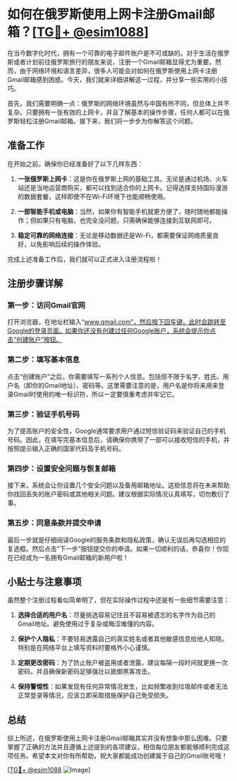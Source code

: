 # 如何在俄罗斯使用上网卡注册Gmail邮箱？[[TG💪+ @esim1088](https://t.me/s/esim1088)]

在当今数字化时代，拥有一个可靠的电子邮件账户是不可或缺的。对于生活在俄罗斯或者计划前往俄罗斯旅行的朋友来说，注册一个Gmail邮箱显得尤为重要。然而，由于网络环境和语言差异，很多人可能会对如何在俄罗斯使用上网卡注册Gmail邮箱感到困惑。今天，我们就来详细讲解这一过程，并分享一些实用的小技巧。

首先，我们需要明确一点：俄罗斯的网络环境虽然与中国有所不同，但总体上并不复杂。只要拥有一张有效的上网卡，并且了解基本的操作步骤，任何人都可以在俄罗斯轻松注册Gmail邮箱。接下来，我们将一步步为你解答这个问题。

## 准备工作

在开始之前，确保你已经准备好了以下几样东西：

1. **一张俄罗斯上网卡**：这是你在俄罗斯上网的基础工具。无论是通过机场、火车站还是当地运营商购买，都可以找到适合你的上网卡。记得选择支持国际漫游的数据套餐，这样即使不在Wi-Fi环境下也能顺畅使用。

2. **一部智能手机或电脑**：当然，如果你有智能手机就更方便了，随时随地都能操作；但如果只有电脑，也完全没问题，只需确保能够连接到互联网即可。

3. **稳定可靠的网络连接**：无论是移动数据还是Wi-Fi，都需要保证网络质量良好，以免影响后续的操作体验。

完成上述准备工作后，我们就可以正式进入注册流程啦！

## 注册步骤详解

### 第一步：访问Gmail官网

打开浏览器，在地址栏输入“www.gmail.com”，然后按下回车键。此时会跳转至Google的登录页面。如果你还没有创建过任何Google账户，系统会提示你点击“创建账户”按钮。

### 第二步：填写基本信息

点击“创建账户”之后，你需要填写一系列个人信息。包括但不限于名字、姓氏、用户名（即你的Gmail地址）、密码等。这里需要注意的是，用户名是你将来用来登录Gmail时使用的唯一标识符，所以一定要慎重考虑并牢记它。

### 第三步：验证手机号码

为了提高账户的安全性，Google通常要求用户通过短信验证码来验证自己的手机号码。因此，在填写完基本信息后，请确保你携带了一部可以接收短信的手机，并按照提示输入正确的国家代码及手机号码。

### 第四步：设置安全问题与恢复邮箱

接下来，系统会让你设置几个安全问题以及备用邮箱地址。这些信息将在未来帮助你找回丢失的账户密码或其他相关问题。建议根据实际情况认真填写，切勿敷衍了事。

### 第五步：同意条款并提交申请

最后一步就是仔细阅读Google的服务条款和隐私政策，确认无误后再勾选相应的复选框。然后点击“下一步”按钮提交你的申请。如果一切顺利的话，恭喜你！你现在已经成为一名拥有Gmail邮箱的新用户啦！

## 小贴士与注意事项

虽然整个注册过程看似简单明了，但在实际操作过程中还是有一些细节需要注意：

1. **选择合适的用户名**：尽量挑选容易记住且不容易被遗忘的名字作为自己的Gmail地址。避免使用过于复杂或晦涩难懂的内容。

2. **保护个人隐私**：不要轻易透露自己的真实姓名或者其他敏感信息给他人知晓。特别是在网络平台上填写资料时要格外小心谨慎。

3. **定期更改密码**：为了防止账户被盗用或者泄露，建议每隔一段时间就更换一次密码，并且确保新密码足够强壮以抵御黑客攻击。

4. **保持警惕性**：如果发现有任何异常情况发生，比如频繁收到垃圾邮件或者无法正常登录等情况，应该立即采取措施保护自己免受损失。

## 总结

综上所述，在俄罗斯使用上网卡注册Gmail邮箱其实并没有想象中那么困难。只要掌握了正确的方法并且遵循上述提到的各项建议，相信每位朋友都能够顺利完成这项任务。希望本文对你有所帮助，祝大家都能成功创建属于自己的Gmail账号哦！

[[TG💪+ @esim1088](https://t.me/s/esim1088) ![Image](https://i.postimg.cc/4NQfJmqS/Snipaste-2025-05-13-00-14-12.png)]
